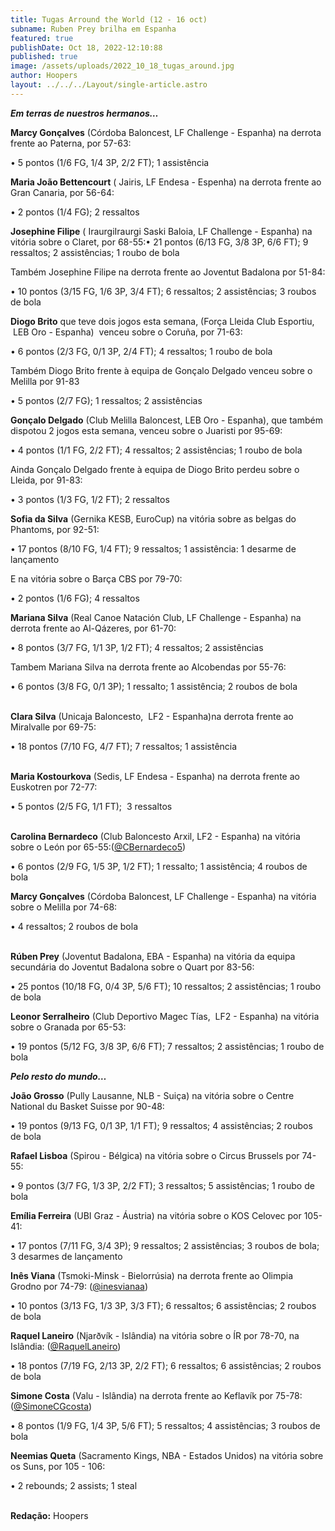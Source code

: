 ```yaml
---
title: Tugas Arround the World (12 - 16 oct)
subname: Ruben Prey brilha em Espanha
featured: true
publishDate: Oct 18, 2022-12:10:88
published: true
image: /assets/uploads/2022_10_18_tugas_around.jpg
author: Hoopers
layout: ../../../Layout/single-article.astro
---
```

<!--StartFragment-->

***Em terras de nuestros hermanos…***



**Marcy Gonçalves** (Córdoba Baloncest, LF Challenge - Espanha) na derrota frente ao Paterna, por 57-63:

• 5 pontos (1/6 FG, 1/4 3P, 2/2 FT); 1 assistência



**Maria João Bettencourt** ( Jairis, LF Endesa - Espenha) na derrota frente ao Gran Canaria, por 56-64: 

• 2 pontos (1/4 FG); 2 ressaltos



**Josephine Filipe** ( IraurgiIraurgi Saski Baloia, LF Challenge - Espanha) na vitória sobre o Claret, por 68-55:• 21 pontos (6/13 FG, 3/8 3P, 6/6 FT); 9 ressaltos; 2 assistências; 1 roubo de bola

Também Josephine Filipe na derrota frente ao Joventut Badalona por 51-84:

• 10 pontos (3/15 FG, 1/6 3P, 3/4 FT); 6 ressaltos; 2 assistências; 3 roubos de bola



**Diogo Brito** que teve dois jogos esta semana, (Força Lleida Club Esportiu,  LEB Oro - Espanha)  venceu sobre o Coruña, por 71-63:

• 6 pontos (2/3 FG, 0/1 3P, 2/4 FT); 4 ressaltos; 1 roubo de bola

Também Diogo Brito frente à equipa de Gonçalo Delgado venceu sobre o Melilla por 91-83

• 5 pontos (2/7 FG); 1 ressaltos; 2 assistências



**Gonçalo Delgado** (Club Melilla Baloncest, LEB Oro - Espanha), que também dispotou 2 jogos esta semana, venceu sobre o Juaristi por 95-69:

• 4 pontos (1/1 FG, 2/2 FT); 4 ressaltos; 2 assistências; 1 roubo de bola

Ainda Gonçalo Delgado frente à equipa de Diogo Brito perdeu sobre o Lleida, por 91-83:

• 3 pontos (1/3 FG, 1/2 FT); 2 ressaltos



**Sofia da Silva** (Gernika KESB, EuroCup) na vitória sobre as belgas do Phantoms, por 92-51: 

• 17 pontos (8/10 FG, 1/4 FT); 9 ressaltos; 1 assistência: 1 desarme de lançamento

E na vitória sobre o Barça CBS por 79-70:

• 2 pontos (1/6 FG); 4 ressaltos



**Mariana Silva** (Real Canoe Natación Club, LF Challenge - Espanha) na derrota frente ao Al-Qázeres, por 61-70:

• 8 pontos (3/7 FG, 1/1 3P, 1/2 FT); 4 ressaltos; 2 assistências

Tambem Mariana Silva na derrota frente ao Alcobendas por 55-76:

• 6 pontos (3/8 FG, 0/1 3P); 1 ressalto; 1 assistência; 2 roubos de bola

**\
Clara Silva** (Unicaja Baloncesto,  LF2 - Espanha)na derrota frente ao Miralvalle por 69-75:

• 18 pontos (7/10 FG, 4/7 FT); 7 ressaltos; 1 assistência

**\
Maria Kostourkova** (Sedis, LF Endesa - Espanha) na derrota frente ao Euskotren por 72-77:

• 5 pontos (2/5 FG, 1/1 FT);  3 ressaltos 

**\
Carolina Bernardeco** (Club Baloncesto Arxil, LF2 - Espanha) na vitória sobre o León por 65-55:([@CBernardeco5](https://twitter.com/CBernardeco5))

• 6 pontos (2/9 FG, 1/5 3P, 1/2 FT); 1 ressalto; 1 assistência; 4 roubos de bola



**Marcy Gonçalves** (Córdoba Baloncest, LF Challenge - Espanha) na vitória sobre o Melilla por 74-68: 

• 4 ressaltos; 2 roubos de bola

**\
Rúben Prey** (Joventut Badalona, EBA - Espanha) na vitória da equipa secundária do Joventut Badalona sobre o Quart por 83-56:

• 25 pontos (10/18 FG, 0/4 3P, 5/6 FT); 10 ressaltos; 2 assistências; 1 roubo de bola



**Leonor Serralheiro** (Club Deportivo Magec Tías,  LF2 - Espanha) na vitória sobre o Granada por 65-53:

• 19 pontos (5/12 FG, 3/8 3P, 6/6 FT); 7 ressaltos; 2 assistências; 1 roubo de bola



***Pelo resto do mundo…***



**João Grosso** (Pully Lausanne, NLB - Suiça) na vitória sobre o Centre National du Basket Suisse por 90-48:

• 19 pontos (9/13 FG, 0/1 3P, 1/1 FT); 9 ressaltos; 4 assistências; 2 roubos de bola



**Rafael Lisboa** (Spirou - Bélgica) na vitória sobre o Circus Brussels por 74-55:

• 9 pontos (3/7 FG, 1/3 3P, 2/2 FT); 3 ressaltos; 5 assistências; 1 roubo de bola



**Emília Ferreira** (UBI Graz - Áustria) na vitória sobre o KOS Celovec por 105-41:

• 17 pontos (7/11 FG, 3/4 3P); 9 ressaltos; 2 assistências; 3 roubos de bola; 3 desarmes de lançamento



**Inês Viana** (Tsmoki-Minsk - Bielorrúsia) na derrota frente ao Olimpia Grodno por 74-79: ([@inesvianaa](https://twitter.com/inesvianaa))

• 10 pontos (3/13 FG, 1/3 3P, 3/3 FT); 6 ressaltos; 6 assistências; 2 roubos de bola



**Raquel Laneiro** (Njarðvík - Islândia) na vitória sobre o ÍR por 78-70, na Islândia: ([@RaquelLaneiro](https://twitter.com/RaquelLaneiro))

• 18 pontos (7/19 FG, 2/13 3P, 2/2 FT); 6 ressaltos; 6 assistências; 2 roubos de bola



**Simone Costa** (Valu - Islândia) na derrota frente ao Keflavík por 75-78: ([@SimoneCGcosta](https://twitter.com/SimoneCGcosta))

• 8 pontos (1/9 FG, 1/4 3P, 5/6 FT); 5 ressaltos; 4 assistências; 3 roubos de bola



**Neemias Queta** (Sacramento Kings, NBA - Estados Unidos) na vitória sobre os Suns, por 105 - 106:

• 2 rebounds; 2 assists; 1 steal

\
**R﻿edação:** Hoopers

<!--EndFragment-->